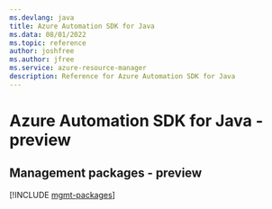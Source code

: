 ```yaml
---
ms.devlang: java
title: Azure Automation SDK for Java
ms.data: 08/01/2022
ms.topic: reference
author: joshfree
ms.author: jfree
ms.service: azure-resource-manager
description: Reference for Azure Automation SDK for Java
---
```

# Azure Automation SDK for Java - preview

## Management packages - preview
[!INCLUDE [mgmt-packages](automation-mgmt-index.md)]